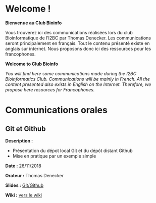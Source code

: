 # Welcome !

**Bienvenue au Club Bioinfo**

Vous trouverez ici des communications réalisées lors du club Bioinformatique de l’I2BC par Thomas Denecker. Les communications seront principalement en français. Tout le contenu présenté existe en anglais sur internet. Nous proposons donc ici des ressources pour les francophones.

**Welcome to Club Bioinfo**

*You will find here some communications made during the I2BC Bioinformatics Club. Communications will be mainly in French. All the content presented also exists in English on the Internet. Therefore, we propose here resources for Francophones.*

# Communications orales

## Git et Github

**Description :**
- Présentation du dépot local Git et du dépôt distant Github
- Mise en pratique par un exemple simple

**Date :** 26/11/2018

**Orateur :** Thomas Denecker

**Slides :** [Git/Github](https://thomasdenecker.github.io/Club-Bioinfo/docs/git-github.html)

**Wiki  :** [vers le wiki](https://github.com/thomasdenecker/Club-Bioinfo/wiki/Git-et-Github)
